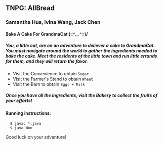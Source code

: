 ## TNPG: AllBread
### Samantha Hua, Ivina Wang, Jack Chen 

#### Bake A Cake For GrandmaCat (=^._.^=)/ 
##### You, a little cat, are on an adventure to deliever a cake to GrandmaCat. You must navigate around the world to gather the ingredients needed to bake the cake. Meet the residents of the little town and run little errands for them, and they will return the favor.
- Visit the Convenience to obtain ``` Sugar ```
- Visit the Farmer's Stand to obtain ``` Wheat ```
- Visit the Barn to obtain ``` Eggs + Milk ```

##### Once you have all the ingredients, visit the Bakery to collect the fruits of your efforts! 

#### Running instructions: 
```
  $ javac *.java
  $ java Woo
```
Good luck on your adventure! 
